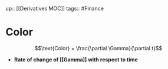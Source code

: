 up:: [[Derivatives MOC]]
tags:: #Finance 
# Color
$$\text{Color} = \frac{\partial \Gamma}{\partial t}$$
- **Rate of change of [[Gamma]] with respect to time**